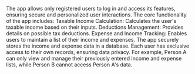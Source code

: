 The app allows only registered users to log in and access its features, ensuring secure and personalized user interactions. The core functionality of the app includes:
Taxable Income Calculation: Calculates the user's taxable income based on their inputs.
Deductions Management: Provides details on possible tax deductions.
Expense and Income Tracking: Enables users to maintain a list of their income and expenses.
The app securely stores the income and expense data in a database. Each user has exclusive access to their own records, ensuring data privacy. For example, Person A can only view and manage their previously entered income and expense lists, while Person B cannot access Person A's data.
